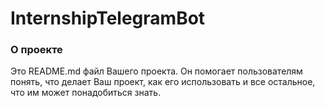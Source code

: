 InternshipTelegramBot
=====================

### О проекте

Это README.md файл Вашего проекта. Он помогает пользователям понять, что
делает Ваш проект, как его использовать и все остальное, что им может
понадобиться знать.